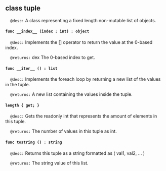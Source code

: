 ## class tuple

&nbsp;&nbsp;&nbsp;&nbsp;```@desc:``` A class representing a fixed length non-mutable list of objects.

#### ```func __index__ (index : int) : object```

&nbsp;&nbsp;&nbsp;&nbsp;```@desc:``` Implements the [] operator to return the value at the 0-based index.

&nbsp;&nbsp;&nbsp;&nbsp;```@returns:``` dex The 0-based index to get.

#### ```func __iter__ () : list```

&nbsp;&nbsp;&nbsp;&nbsp;```@desc:``` Implements the foreach loop by returning a new list of the values in the tuple.

&nbsp;&nbsp;&nbsp;&nbsp;```@returns:``` A new list containing the values inside the tuple.

#### ```length { get; }```

&nbsp;&nbsp;&nbsp;&nbsp;```@desc:``` Gets the readonly int that represents the amount of elements in this tuple.

&nbsp;&nbsp;&nbsp;&nbsp;```@returns:``` The number of values in this tuple as int.

#### ```func tostring () : string```

&nbsp;&nbsp;&nbsp;&nbsp;```@desc:``` Returns this tuple as a string formatted as ( val1, val2, ... )

&nbsp;&nbsp;&nbsp;&nbsp;```@returns:``` The string value of this list.

